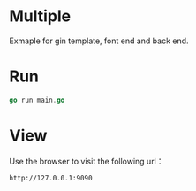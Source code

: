 # Multiple
Exmaple for gin template, font end and back end.

# Run
```go
go run main.go
```

# View
Use the browser to visit the following url：
```
http://127.0.0.1:9090
```

